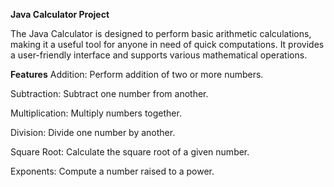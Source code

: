 **Java Calculator Project**

The Java Calculator is designed to perform basic arithmetic calculations, making it a useful tool for anyone in need of quick computations. It provides a user-friendly interface and supports various mathematical operations.

**Features**
Addition: Perform addition of two or more numbers.

Subtraction: Subtract one number from another.

Multiplication: Multiply numbers together.

Division: Divide one number by another.

Square Root: Calculate the square root of a given number.

Exponents: Compute a number raised to a power.

